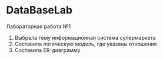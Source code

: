 # DataBaseLab
Лабораторная работа №1
1) Выбрала тему информационная система супермаркета
2) Составила логическую модель, где указаны отношения
3) Составила ER-диаграмму

